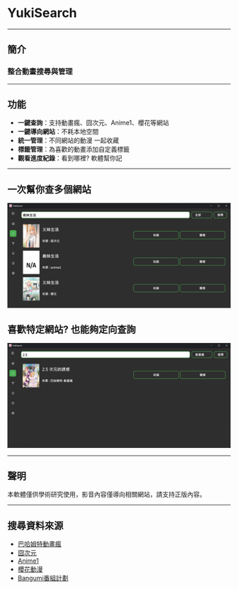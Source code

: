 # YukiSearch

---

## 簡介

### 整合動畫搜尋與管理

---

## 功能

- **一鍵查詢**：支持動畫瘋、囧次元、Anime1、櫻花等網站
- **一鍵導向網站**：不耗本地空間
- **統一管理**：不同網站的動漫 一起收藏
- **標籤管理**：為喜歡的動畫添加自定義標籤
- **觀看進度紀錄**：看到哪裡? 軟體幫你記

---

## 一次幫你查多個網站
![圖例](assets/demo/img.png)

## 喜歡特定網站? 也能夠定向查詢
![圖例](assets/demo/img_1.png)

---

## 聲明

本軟體僅供學術研究使用，影音內容僅導向相關網站，請支持正版內容。

---

## 搜尋資料來源

- [巴哈姆特動畫瘋](https://ani.gamer.com.tw/)
- [囧次元](https://9ciyuan.com/)
- [Anime1](https://anime1.me/)
- [櫻花動漫](https://yhdm.one/)
- [Bangumi番組計劃](https://bangumi.tv/)